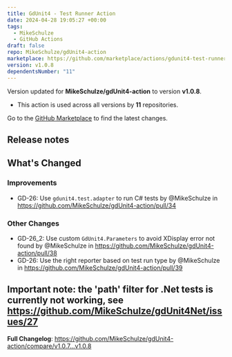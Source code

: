 ```yaml
---
title: GdUnit4 - Test Runner Action
date: 2024-04-28 19:05:27 +00:00
tags:
  - MikeSchulze
  - GitHub Actions
draft: false
repo: MikeSchulze/gdUnit4-action
marketplace: https://github.com/marketplace/actions/gdunit4-test-runner-action
version: v1.0.8
dependentsNumber: "11"
---
```



Version updated for **MikeSchulze/gdUnit4-action** to version **v1.0.8**.
- This action is used across all versions by **11** repositories.

Go to the [GitHub Marketplace](https://github.com/marketplace/actions/gdunit4-test-runner-action) to find the latest changes.

## Release notes

<!-- Release notes generated using configuration in .github/release.yml at master -->

## What's Changed
### Improvements
* GD-26: Use `gdunit4.test.adapter` to run C# tests by @MikeSchulze in https://github.com/MikeSchulze/gdUnit4-action/pull/34
### Other Changes
* GD-26_2: Use custom `GdUnit4.Parameters` to avoid XDisplay error not found by @MikeSchulze in https://github.com/MikeSchulze/gdUnit4-action/pull/38
* GD-26: Use the right reporter based on test run type by @MikeSchulze in https://github.com/MikeSchulze/gdUnit4-action/pull/39

## Important note: the 'path' filter for .Net tests is currently not working, see https://github.com/MikeSchulze/gdUnit4Net/issues/27


**Full Changelog**: https://github.com/MikeSchulze/gdUnit4-action/compare/v1.0.7...v1.0.8

